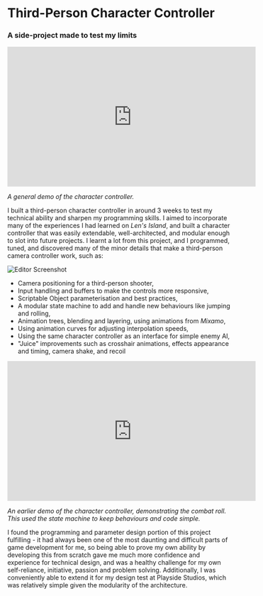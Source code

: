 # Third-Person Character Controller
### A side-project made to test my limits

<iframe width="560" height="315" src="https://www.youtube.com/embed/XVopc-cvi3w?si=GPuhkBYNjhAs67X6" title="YouTube video player" frameborder="0" allow="accelerometer; autoplay; clipboard-write; encrypted-media; gyroscope; picture-in-picture; web-share" referrerpolicy="strict-origin-when-cross-origin" allowfullscreen></iframe>  

_A general demo of the character controller._

I built a third-person character controller in around 3 weeks to test my technical ability and sharpen my programming skills. I aimed to incorporate many of the experiences I had learned on _Len's Island_, and built a character controller that was easily extendable, well-architected, and modular enough to slot into future projects. I learnt a lot from this project, and I programmed, tuned, and discovered many of the minor details that make a third-person camera controller work, such as:

![Editor Screenshot](./assets/img/md/character-controller/0-gizmos.png)  

* Camera positioning for a third-person shooter,
* Input handling and buffers to make the controls more responsive,
* Scriptable Object parameterisation and best practices,
* A modular state machine to add and handle new behaviours like jumping and rolling,
* Animation trees, blending and layering, using animations from _Mixamo_,
* Using animation curves for adjusting interpolation speeds,
* Using the same character controller as an interface for simple enemy AI, 
* "Juice" improvements such as crosshair animations, effects appearance and timing, camera shake, and recoil

<iframe width="560" height="315" src="https://www.youtube.com/embed/hEP3VfDtrXw?si=HW2cCymGH_0N2vlo" title="YouTube video player" frameborder="0" allow="accelerometer; autoplay; clipboard-write; encrypted-media; gyroscope; picture-in-picture; web-share" referrerpolicy="strict-origin-when-cross-origin" allowfullscreen></iframe>  

_An earlier demo of the character controller, demonstrating the combat roll. This used the state machine to keep behaviours and code simple._

I found the programming and parameter design portion of this project fulfilling - it had always been one of the most daunting and difficult parts of game development for me, so being able to prove my own ability by developing this from scratch gave me much more confidence and experience for technical design, and was a healthy challenge for my own self-reliance, initiative, passion and problem solving. Additionally, I was conveniently able to extend it for my design test at Playside Studios, which was relatively simple given the modularity of the architecture.
